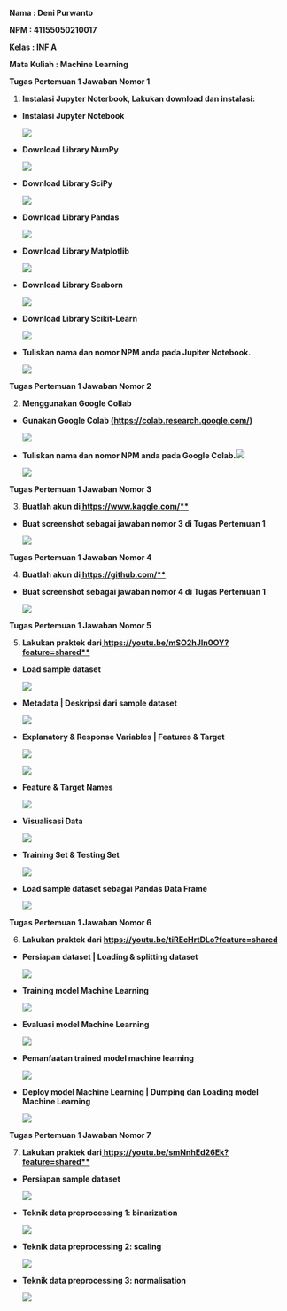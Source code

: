 ﻿**Nama : Deni Purwanto** 

**NPM : 41155050210017** 

**Kelas : INF A** 

**Mata Kuliah : Machine Learning** 

**Tugas Pertemuan 1 Jawaban Nomor 1** 

1. **Instalasi Jupyter Noterbook, Lakukan download dan instalasi:** 
- **Instalasi Jupyter Notebook**

  ![](Aspose.Words.2fba4b43-aff5-4ece-ac05-577d9a498dcf.001.jpeg)

- **Download Library NumPy** 

  ![](Aspose.Words.2fba4b43-aff5-4ece-ac05-577d9a498dcf.002.jpeg)

- **Download Library SciPy** 

  ![](Aspose.Words.2fba4b43-aff5-4ece-ac05-577d9a498dcf.003.png)

- **Download Library Pandas** 

  ![](Aspose.Words.2fba4b43-aff5-4ece-ac05-577d9a498dcf.004.jpeg)

- **Download Library Matplotlib** 

  ![](Aspose.Words.2fba4b43-aff5-4ece-ac05-577d9a498dcf.005.jpeg)

- **Download Library Seaborn** 

  ![](Aspose.Words.2fba4b43-aff5-4ece-ac05-577d9a498dcf.006.jpeg)

- **Download Library Scikit-Learn** 

  ![](Aspose.Words.2fba4b43-aff5-4ece-ac05-577d9a498dcf.007.jpeg)

- **Tuliskan nama dan nomor NPM anda pada Jupiter Notebook.** 

  ![](Aspose.Words.2fba4b43-aff5-4ece-ac05-577d9a498dcf.008.png)

**Tugas Pertemuan 1 Jawaban Nomor 2** 

2. **Menggunakan Google Collab** 
- **Gunakan Google Colab [(https://colab.research.google.com/)](https://colab.research.google.com/)** 

  ![](Aspose.Words.2fba4b43-aff5-4ece-ac05-577d9a498dcf.009.jpeg)

- **Tuliskan nama dan nomor NPM anda pada Google Colab.![](Aspose.Words.2fba4b43-aff5-4ece-ac05-577d9a498dcf.010.png)**

  ![](Aspose.Words.2fba4b43-aff5-4ece-ac05-577d9a498dcf.011.jpeg)

**Tugas Pertemuan 1 Jawaban Nomor 3** 

3. **Buatlah akun di[ https://www.kaggle.com/** ](https://www.kaggle.com/)**
- **Buat screenshot sebagai jawaban nomor 3 di Tugas Pertemuan 1** 

  ![](Aspose.Words.2fba4b43-aff5-4ece-ac05-577d9a498dcf.012.jpeg)

**Tugas Pertemuan 1 Jawaban Nomor 4** 

4. **Buatlah akun di[ https://github.com/** ](https://github.com/)**
- **Buat screenshot sebagai jawaban nomor 4 di Tugas Pertemuan 1** 

  ![](Aspose.Words.2fba4b43-aff5-4ece-ac05-577d9a498dcf.013.jpeg)

**Tugas Pertemuan 1 Jawaban Nomor 5** 

5. **Lakukan praktek dari[ https://youtu.be/mSO2hJln0OY?feature=shared** ](https://youtu.be/mSO2hJln0OY?feature=shared)**
- **Load sample dataset** 

  ![](Aspose.Words.2fba4b43-aff5-4ece-ac05-577d9a498dcf.014.jpeg)

- **Metadata | Deskripsi dari sample dataset** 

  ![](Aspose.Words.2fba4b43-aff5-4ece-ac05-577d9a498dcf.015.jpeg)

- **Explanatory & Response Variables | Features & Target** 

  ![](Aspose.Words.2fba4b43-aff5-4ece-ac05-577d9a498dcf.016.jpeg)

  ![](Aspose.Words.2fba4b43-aff5-4ece-ac05-577d9a498dcf.017.jpeg)

- **Feature & Target Names** 

  ![](Aspose.Words.2fba4b43-aff5-4ece-ac05-577d9a498dcf.018.jpeg)

- **Visualisasi Data** 

  ![](Aspose.Words.2fba4b43-aff5-4ece-ac05-577d9a498dcf.019.jpeg)

- **Training Set & Testing Set** 

  ![](Aspose.Words.2fba4b43-aff5-4ece-ac05-577d9a498dcf.020.jpeg)

- **Load sample dataset sebagai Pandas Data Frame** 

  ![](Aspose.Words.2fba4b43-aff5-4ece-ac05-577d9a498dcf.021.jpeg)

**Tugas Pertemuan 1 Jawaban Nomor 6** 

6. **Lakukan praktek dari https://youtu.be/tiREcHrtDLo?feature=shared**  
- **Persiapan dataset | Loading & splitting dataset** 

  ![](Aspose.Words.2fba4b43-aff5-4ece-ac05-577d9a498dcf.022.jpeg)

- **Training model Machine Learning** 

  ![](Aspose.Words.2fba4b43-aff5-4ece-ac05-577d9a498dcf.023.png)

- **Evaluasi model Machine Learning** 

  ![](Aspose.Words.2fba4b43-aff5-4ece-ac05-577d9a498dcf.024.png)

- **Pemanfaatan trained model machine learning** 

  ![](Aspose.Words.2fba4b43-aff5-4ece-ac05-577d9a498dcf.025.jpeg)

- **Deploy model Machine Learning | Dumping dan Loading model Machine Learning** 

  ![](Aspose.Words.2fba4b43-aff5-4ece-ac05-577d9a498dcf.026.png)

**Tugas Pertemuan 1 Jawaban Nomor 7** 

7. **Lakukan praktek dari[ https://youtu.be/smNnhEd26Ek?feature=shared** ](https://youtu.be/smNnhEd26Ek?feature=shared)**
- **Persiapan sample dataset** 

  ![](Aspose.Words.2fba4b43-aff5-4ece-ac05-577d9a498dcf.027.jpeg)

- **Teknik data preprocessing 1: binarization** 

  ![](Aspose.Words.2fba4b43-aff5-4ece-ac05-577d9a498dcf.028.jpeg)

- **Teknik data preprocessing 2: scaling** 

  ![](Aspose.Words.2fba4b43-aff5-4ece-ac05-577d9a498dcf.029.jpeg)

- **Teknik data preprocessing 3: normalisation** 

  ![](Aspose.Words.2fba4b43-aff5-4ece-ac05-577d9a498dcf.030.jpeg)

